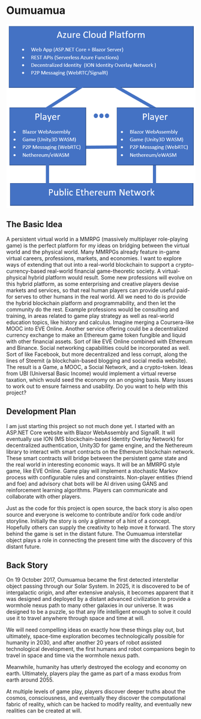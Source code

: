 # Oumuamua

![Oumuamua Architecture](https://github.com/peterthorsteinson/Oumuamua/blob/master/img/OumuamuaArchitecture.PNG?raw=true)

## The Basic Idea

A persistent virtual world in a MMRPG (massively multiplayer role-playing game) is the perfect platform for my ideas on bridging between the virtual world and the physical world. Many MMRPGs already feature in-game virtual careers, professions, markets, and economies. I want to explore ways of extending that out into a real-world blockchain to support a crypto-currency-based real-world financial game-theoretic society. A virtual-physical hybrid platform would result. Some new professions will evolve on this hybrid platform, as some enterprising and creative players devise markets and services, so that real human players can provide useful paid-for serves to other humans in the real world. All we need to do is provide the hybrid blockchain platform and programmability, and then let the community do the rest. Example professions would be consulting and training, in areas related to game play strategy as well as real-world education topics, like history and calculus. Imagine merging a Coursera-like MOOC into EVE Online. Another service offering could be a decentralized currency exchange to make an Ethereum game token fungible and liquid with other financial assets. Sort of like EVE Online combined with Ethereum and Binance. Social networking capabilities could be incorporated as well. Sort of like Facebook, but more decentralized and less corrupt, along the lines of Steemit (a blockchain-based blogging and social media website). The result is a Game, a MOOC, a Social Network, and a crypto-token. Ideas from UBI (Universal Basic Income) would implement a virtual reverse taxation, which would seed the economy on an ongoing basis. Many issues to work out to ensure fairness and usability. Do you want to help with this project?

## Development Plan

I am just starting this project so not much done yet. I started with an ASP.NET Core website with Blazor WebAssembly and SignalR. It will eventually use ION (MS blockchain-based Identity Overlay Network) for decentralized authentication, Unity3D for game engine, and the Nethereum library to interact with smart contracts on the Ethereum blockchain network. These smart contracts will bridge between the persistent game state and the real world in interesting economic ways. It will be an MMRPG style game, like EVE Online. Game play will implement a stochastic Markov process with configurable rules and constraints. Non-player entities (friend and foe) and advisory chat bots will be AI driven using GANS and reinforcement learning algorithms. Players can communicate and collaborate with other players.

Just as the code for this project is open source, the back story is also open source and everyone is welcome to contribute and/or fork code and/or storyline. Initially the story is only a glimmer of a hint of a concept. Hopefully others can supply the creativity to help move it forward. The story behind the game is set in the distant future. The Oumuamua interstellar object plays a role in connecting the present time with the discovery of this distant future.

## Back Story

On 19 October 2017, Oumuamua became the first detected interstellar object passing through our Solar System. In 2025, it is discovered to be of intergalactic origin, and after extensive analysis, it becomes apparent that it was designed and deployed by a distant advanced civilization to provide a wormhole nexus path to many other galaxies in our universe. It was designed to be a puzzle, so that any life intelligent enough to solve it could use it to travel anywhere through space and time at will.

We will need compelling ideas on exactly how these things play out, but ultimately, space-time exploration becomes technologically possible for humanity in 2030, and after another 20 years of robot assisted technological development, the first humans and robot companions begin to travel in space and time via the wormhole nexus path.

Meanwhile, humanity has utterly destroyed the ecology and economy on earth. Ultimately, players play the game as part of a mass exodus from earth around 2055.

At multiple levels of game play, players discover deeper truths about the cosmos, consciousness, and eventually they discover the computational fabric of reality, which can be hacked to modify reality, and eventually new realities can be created at will.

